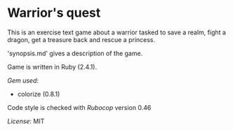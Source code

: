 # Warrior's quest

This is an exercise text game about a warrior tasked to save a realm, fight a dragon, get a treasure back and rescue a princess.

'synopsis.md' gives a description of the game.

Game is written in Ruby (2.4.1).

*Gem used*: 
- colorize (0.8.1)

Code style is checked with *Rubocop* version 0.46

*License*: MIT
